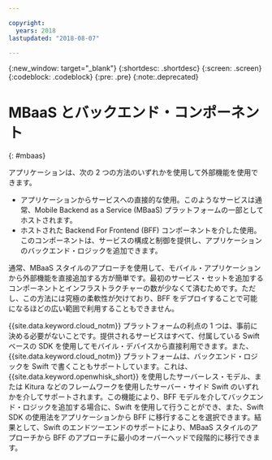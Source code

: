 ```yaml
---

copyright:
  years: 2018
lastupdated: "2018-08-07"

---
```

{:new_window: target="_blank"}
{:shortdesc: .shortdesc}
{:screen: .screen}
{:codeblock: .codeblock}
{:pre: .pre}
{:note:.deprecated}

# MBaaS とバックエンド・コンポーネント
{: #mbaas}

アプリケーションは、次の 2 つの方法のいずれかを使用して外部機能を使用できます。
* アプリケーションからサービスへの直接的な使用。このようなサービスは通常、Mobile Backend as a Service (MBaaS) プラットフォームの一部としてホストされます。
* ホストされた Backend For Frontend (BFF) コンポーネントを介した使用。このコンポーネントは、サービスの構成と制御を提供し、アプリケーションのバックエンド・ロジックを追加できます。

通常、MBaaS スタイルのアプローチを使用して、モバイル・アプリケーションから外部機能を直接追加する方が簡単です。最初のサービス・セットを追加するコンポーネントとインフラストラクチャーの数が少なくて済むためです。ただし、この方法には究極の柔軟性が欠けており、BFF をデプロイすることで可能になるほどの広い範囲で利用することもできません。

{{site.data.keyword.cloud_notm}} プラットフォームの利点の 1 つは、事前に決める必要がないことです。提供されるサービスはすべて、付属している Swift ベースの SDK を使用してモバイル・デバイスから直接利用できます。また、{{site.data.keyword.cloud_notm}} プラットフォームは、バックエンド・ロジックを Swift で書くこともサポートしています。これは、{{site.data.keyword.openwhisk_short}} を使用したサーバーレス・モデル、または Kitura などのフレームワークを使用したサーバー・サイド Swift のいずれかを介してサポートされます。この機能により、BFF モデルを介してバックエンド・ロジックを追加する場合に、Swift を使用して行うことができ、また、Swift SDK の使用法をアプリケーションから BFF に移行することを選択できます。結果として、Swift のエンドツーエンドのサポートにより、MBaaS スタイルのアプローチから BFF のアプローチに最小のオーバーヘッドで段階的に移行できます。
